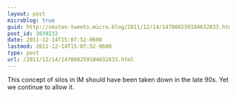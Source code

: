 ```yaml
---
layout: post
microblog: true
guid: http://vmstan-tweets.micro.blog/2011/12/14/147060259104632833.html
post_id: 3039232
date: 2011-12-14T15:07:52-0600
lastmod: 2011-12-14T15:07:52-0600
type: post
url: /2011/12/14/147060259104632833.html
---
```

This concept of silos in IM should have been taken down in the late 90s. Yet we continue to allow it.
